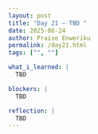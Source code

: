 ```yaml
---
layout: post
title: "Day 21 – TBD "
date: 2025-06-24
author: Praise Enweriku
permalink: /day21.html
tags: ["", ""]

what_i_learned: |
  TBD

blockers: |
  TBD

reflection: |
  TBD
---
```

